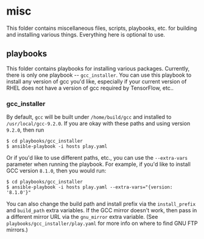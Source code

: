 # misc

This folder contains miscellaneous files, scripts, playbooks, etc. for building and installing various things. Everything here is optional to use.

## playbooks

This folder contains playbooks for installing various packages. Currently, there is only one playbook -- `gcc_installer`. You can use this playbook to install any version of gcc you'd like, especially if your current version of RHEL does not have a version of gcc required by TensorFlow, etc..

### gcc\_installer

By default, `gcc` will be built under `/home/build/gcc` and installed to `/usr/local/gcc-9.2.0`. If you are okay with these paths and using version `9.2.0`, then run

```
$ cd playbooks/gcc_installer
$ ansible-playbook -i hosts play.yaml
```

Or if you'd like to use different paths, etc., you can use the `--extra-vars` parameter when running the playbook. For example, if you'd like to install GCC version `8.1.0`, then you would run:

```
$ cd playbooks/gcc_installer
$ ansible-playbook -i hosts play.yaml --extra-vars="{version: '8.1.0'}"
```

You can also change the build path and install prefix via the `install_prefix` and `build_path` extra variables. If the GCC mirror doesn't work, then pass in a different mirror URL via the `gnu_mirror` extra variable. (See `playbooks/gcc_installer/play.yaml` for more info on where to find GNU FTP mirrors.)
